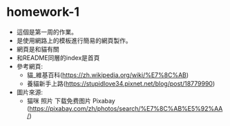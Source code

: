 # homework-1
- 這個是第一周的作業。
- 是使用網路上的模板進行簡易的網頁製作。
- 網頁是和貓有關
- 和README同層的index是首頁
- 參考網頁:
    - 貓_維基百科(https://zh.wikipedia.org/wiki/%E7%8C%AB)
    - 養貓新手上路(https://stupidlove34.pixnet.net/blog/post/18779990)
- 圖片來源:
    - 猫咪 照片  下载免费图片  Pixabay (https://pixabay.com/zh/photos/search/%E7%8C%AB%E5%92%AA/)
